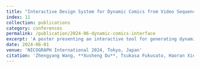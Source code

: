 ```yaml
---
title: "Interactive Design System for Dynamic Comics from Video Sequence"
index: 11
collection: publications
category: conferences
permalink: /publication/2024-06-dynamic-comics-interface
excerpt: 'A poster presenting an interactive tool for generating dynamic comics from video sequences.'
date: 2024-06-01
venue: 'NICOGRAPH International 2024, Tokyo, Japan'
citation: 'Zhengyang Wang, **Xusheng Du**, Tsukasa Fukusato, Haoran Xie.'
---
```


